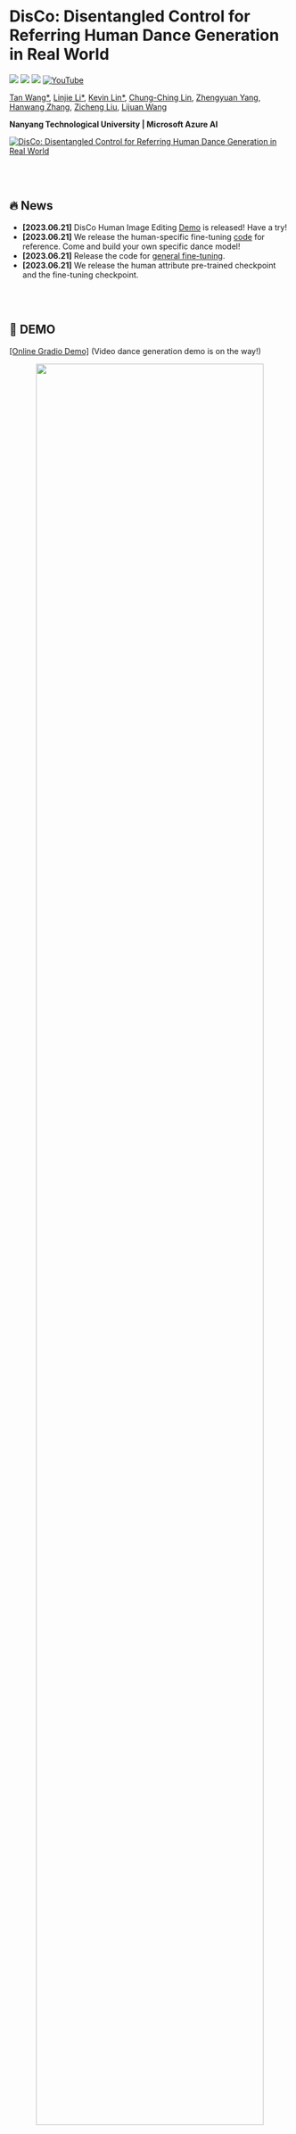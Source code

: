 # DisCo: Disentangled Control for Referring Human Dance Generation in Real World

<a href='https://disco-dance.github.io/'><img src='https://img.shields.io/badge/Project-Page-Green'></a> <a href='https://github.com/Wangt-CN/DisCo/blob/main/figures/DisCo.pdf'><img src='https://img.shields.io/badge/Paper-Arxiv-red'></a> <a href='https://a8b0b9c5d9ee9d6c62.gradio.live/'><img src='https://img.shields.io/badge/%F0%9F%A4%97%20Hugging%20Face-Spaces-blue'></a> [![YouTube](https://badges.aleen42.com/src/youtube.svg)](https://youtu.be/alJKsj3JpBo)

[Tan Wang*](https://wangt-cn.github.io/),  [Linjie Li*](https://scholar.google.com/citations?user=WR875gYAAAAJ&hl=en),  [Kevin Lin*](https://scholar.google.com/citations?hl=en&user=LKSy1kwAAAAJ),  [Chung-Ching Lin](https://scholar.google.com/citations?hl=en&user=legkbM0AAAAJ),  [Zhengyuan Yang](https://scholar.google.com/citations?hl=en&user=rP02ve8AAAAJ),  [Hanwang Zhang](https://scholar.google.com/citations?hl=en&user=YG0DFyYAAAAJ),  [Zicheng Liu](https://scholar.google.com/citations?hl=en&user=bkALdvsAAAAJ),  [Lijuan Wang](https://scholar.google.com/citations?hl=en&user=cDcWXuIAAAAJ)

**Nanyang Technological University  |  Microsoft Azure AI**

[![DisCo: Disentangled Control for Referring Human Dance Generation in Real World](https://res.cloudinary.com/marcomontalbano/image/upload/v1686644061/video_to_markdown/images/youtube--alJKsj3JpBo-c05b58ac6eb4c4700831b2b3070cd403.jpg)](https://youtu.be/alJKsj3JpBo "DisCo: Disentangled Control for Referring Human Dance Generation in Real World")



<br><br/>

## :fire: News

* **[2023.06.21]** DisCo Human Image Editing [Demo](https://a8b0b9c5d9ee9d6c62.gradio.live/) is released! Have a try!
* **[2023.06.21]** We release the human-specific fine-tuning [code](https://github.com/Wangt-CN/DisCo#human-specific-fine-tuning) for reference. Come and build your own specific dance model!
* **[2023.06.21]**  Release the code for [general fine-tuning](https://github.com/Wangt-CN/DisCo#fine-tuning-with-disentangled-control).
* **[2023.06.21]** We release the human attribute pre-trained checkpoint and the fine-tuning checkpoint.


<br><br/>

## 🎨 DEMO 

[[Online Gradio Demo]](https://a8b0b9c5d9ee9d6c62.gradio.live/) (Video dance generation demo is on the way!)

<p align="center">
  <img src="figures/demo.gif" width="90%" height="90%">
</p>



<br><br/>



## 📝 Introduction

In this project, we introduce **DisCo** as a generalized referring human dance generation toolkit, which supports both **human image & video generation** with **multiple usage cases** (pre-training, fine-tuning, and human-specific fine-tuning), especially good in real-world scenarios.



#### ✨Compared to existing works, DisCo achieves:

- **Generalizability** to a large-scale real-world human **without human-specific fine-tuning** (We also support [human-specific fine-tuning](https://github.com/Wangt-CN/DisCo#human-specific-fine-tuning)). Previous methods only support generation for a specific domain of human, e.g., [DreamPose](https://github.com/johannakarras/DreamPose) only generate fashion model with easy catwalk pose.

- Current **SOTA results** for referring human dance generation.

- Extensive usage cases and applications (see [project page](https://disco-dance.github.io/index.html) for more details). 

- An easy-to-follow framework, supporting **efficient training** (x-formers, FP16 training, deepspeed, wandb) and **a wide range of possible research directions** (pre-training -> fine-tuning -> human-specific fine-tuning).

  

#### 🌟With this project, you can get:

- *\[User\]*: Just try our online demo! Or deploy the model inference locally. 
- *\[Researcher\]*: An easy-to-use codebase for re-implementation and devleplment.
- *\[Researcher\]*: A large amount of research directions for further improvement.



<br><br/>

## 🚀 Getting Started

### Installation

```sh
pip install --user torch==1.12.1+cu113 torchvision==0.13.1+cu113 -f https://download.pytorch.org/whl/torch_stable.html
pip install --user progressbar psutil pymongo simplejson yacs boto3 pyyaml ete3 easydict deprecated future django orderedset python-magic datasets h5py omegaconf einops ipdb
pip install --user --exists-action w -r requirements.txt
pip install git+https://github.com/microsoft/azfuse.git


## for acceleration
pip install --user deepspeed==0.6.3
pip install -v -U git+https://github.com/facebookresearch/xformers.git@main#egg=xformers
```



### Data Preparation

##### 1. Human Attribute Pre-training

We create a human image subset (700K Images) filtered from existing image corpus for human attribute pre-training:

| Dataset  | COCO (Single Person) | TikTok | DeepFashion2 | SHHQ-1.0 | LAION-Human |
| -------- | :------------------: | :----: | :----------: | :------: | :---------: |
| **Size** |         20K          |  90K   |     296K     |   40K    |    240K     |

##### 2. Fine-tuning with Disentangled Control

We use the [TikTok dataset](https://www.yasamin.page/hdnet_tiktok) for the fine-tuning. 

We have already pre-processed the tiktok data with the efficient TSV format which can be downloaded **[here (Google Cloud)](https://console.cloud.google.com/storage/browser/disco-data-share)**. (Note that we only use the 1st frame of each TikTok video as the reference image.)

The data folder structure should be like:

```
Data Root
└── composite_offset/
    ├── train_xxx.yaml  # The path need to be then specified in the training args
    └── val_xxx.yaml
    ...
└── TikTokDance/
    ├── xxx_images.tsv
    └── xxx_poses.tsv
    ...
```

<br><br/>



### Human Attribute Pre-training (Code Coming Soon)

<p align="center">
  <img src="figures/pretrain.gif" width="80%" height="80%">
</p>



**Pre-trained Model Checkpoint: [Google Cloud](https://storage.googleapis.com/disco-checkpoint-share/checkpoint_pretrain/0.7m_pretrain/mp_rank_00_model_states.pt)**


<br><br/>


### Fine-tuning with Disentangled Control 

![Image](figures/ft1.gif)

![Image](figures/ft2.gif)



#### 1. Modify the config file

Download the `sd-image-variations-diffusers` from official [diffusers repo](https://huggingface.co/lambdalabs/sd-image-variations-diffusers) and put it according to the config file `pretrained_model_path`. Or you can also choose to modify the `pretrained_model_path`.



#### 2. w/o Classifier-Free Guidance (CFG)

**Training:**

[*To enable WANDB, set up the wandb key in `utils/lib.py`]

```python
AZFUSE_USE_FUSE=0 NCCL_ASYNC_ERROR_HANDLING=0 python finetune_sdm_yaml.py --cf config/ref_attn_clip_combine_controlnet/tiktok_S256L16_xformers_tsv.py \
--do_train --root_dir /home1/wangtan/code/ms_internship2/github_repo/run_test \ 
--local_train_batch_size 32 \
--local_eval_batch_size 32 \
--log_dir exp/tiktok_ft \ 
--epochs 20 --deepspeed \
--eval_step 500 --save_step 500 \
--gradient_accumulate_steps 1 \
--learning_rate 2e-4 --fix_dist_seed --loss_target "noise" \
--train_yaml /home/wangtan/data/disco/yaml_file/train_TiktokDance-poses-masks.yaml \
--val_yaml /home/wangtan/data/disco/yaml_file/new10val_TiktokDance-poses-masks.yaml \
--unet_unfreeze_type "all" \
--refer_sdvae \
--ref_null_caption False \
--combine_clip_local --combine_use_mask \
--conds "poses" "masks" \
--stage1_pretrain_path /path/to/pretrained_model_checkpoint/mp_rank_00_model_states.pt 
```

**Evaluation:**

We use `gen_eval.sh` to one-stop get the evaluation metrics for {exp_dir_path}/{exp_folder_name})

```
bash gen_eval.sh {exp_dir_path} {exp_folder_name}
```

##### Model Checkpoint (Google Cloud): [TikTok Training Data (FID-FVD: 20.2)]( xxx) | [More TikTok-Style Training Data (FID-FVD: 18.7)](https://storage.googleapis.com/disco-checkpoint-share/checkpoint_ft/moretiktok_nocfg/mp_rank_00_model_states.pt)




#### 3. w/ Classifier-Free Guidance (CFG) [CFG can bring a slightly better results]

**Training (add the following args into the training script of w/o CFG):**

```
--drop_ref 0.05 # probability to dropout the reference image during training
--guidance_scale 1.5 # the scale of the CFG
```

**Evaluation:**

We use `gen_eval.sh` to one-stop get the evaluation metrics for {exp_dir_path}/{exp_folder_name})

```
bash gen_eval.sh {exp_dir_path} {exp_folder_name}
```

##### Model Checkpoint (Google Cloud): [TikTok Training Data (FID-FVD: 18.8)](https://storage.googleapis.com/disco-checkpoint-share/checkpoint_ft/tiktok_cfg/mp_rank_00_model_states.pt) | [More TikTok-Style Training Data (FID-FVD: 15.7)](https://storage.googleapis.com/disco-checkpoint-share/checkpoint_ft/moretiktok_cfg/mp_rank_00_model_states.pt)



<br><br/>

### Human-Specific Fine-tuning

![Image](figures/human_specific_ft.gif)



#### 1. Prepare dataset that you want to use for training

- Prepare a human-specific video or a set of human images

- Use Grounded-SAM and OpenPose to obtain human mask and human skeleton for each training image (See [PREPRO.MD](https://github.com/Wangt-CN/DisCo/blob/main/PREPRO.md) for more details)

  

#### 2. Run the following script for human-specific fine-tuning:

For parameter tuning, recommend to first tune the `learning-rate` and `unet_unfreeze_type`.

```python
AZFUSE_USE_FUSE=0 NCCL_ASYNC_ERROR_HANDLING=0 python finetune_sdm_yaml.py \
--cf config/ref_attn_clip_combine_controlnet_imgspecific_ft/webtan_S256L16_xformers_upsquare.py --do_train --root_dir /path/of/saving/root \
--local_train_batch_size 32 --local_eval_batch_size 32 --log_dir exp/human_specific_ft/ \
--epochs 20 --deepspeed --eval_step 500 --save_step 500 --gradient_accumulate_steps 1 \
--learning_rate 1e-3  --fix_dist_seed  --loss_target "noise" \
--unet_unfreeze_type "crossattn" \
--refer_sdvae --ref_null_caption False --combine_clip_local --combine_use_mask --conds "poses" "masks" \
--freeze_pose True --freeze_background False \
--pretrained_model /path/to/the/ft_model_checkpoint \
--ft_iters 500 --ft_one_ref_image False --ft_idx dataset/folder/name --strong_aug_stage1 True --strong_rand_stage2 True
```



<br><br/>

## Release Plan

- [x] Code for "Fine-tuning with Disentangled Control"
- [x] Code for "Human-Specific Fine-tuning"
- [x] Model Checkpoints for Pre-training and Fine-tuning
- [x] HuggingFace Demo
- [ ] Code for "Human Attribute Pre-training"



<br><br/>

## Citation	

If you use our work in your research, please cite: 

```
@article{disco,
title={DisCo: Disentangled Control for Referring Human Dance Generation in Real World},
author={Wang, Tan and Li, Linjie and Lin, Kevin and Lin, Chung-Ching and Yang, Zhengyuan and Liu, Zicheng and Wang, Lijuan},
website={https://disco-dance.github.io/},
year={2023}
}
```


